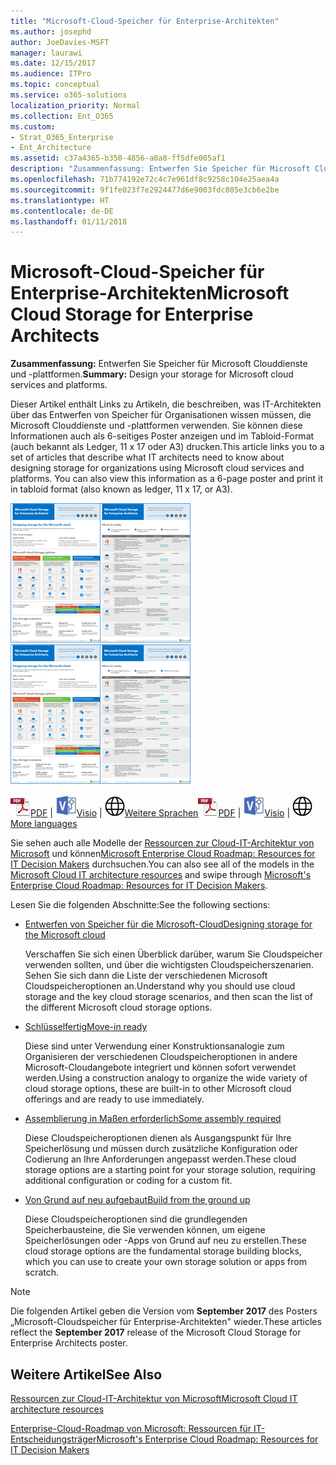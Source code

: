 ```yaml
---
title: "Microsoft-Cloud-Speicher für Enterprise-Architekten"
ms.author: josephd
author: JoeDavies-MSFT
manager: laurawi
ms.date: 12/15/2017
ms.audience: ITPro
ms.topic: conceptual
ms.service: o365-solutions
localization_priority: Normal
ms.collection: Ent_O365
ms.custom:
- Strat_O365_Enterprise
- Ent_Architecture
ms.assetid: c37a4365-b350-4856-a0a8-ff5dfe005af1
description: "Zusammenfassung: Entwerfen Sie Speicher für Microsoft Clouddienste und -plattformen."
ms.openlocfilehash: 71b774192e72c4c7e961df8c9258c104e25aea4a
ms.sourcegitcommit: 9f1fe023f7e2924477d6e9003fdc805e3cb6e2be
ms.translationtype: HT
ms.contentlocale: de-DE
ms.lasthandoff: 01/11/2018
---
```

# <a name="microsoft-cloud-storage-for-enterprise-architects"></a><span data-ttu-id="0e10c-103">Microsoft-Cloud-Speicher für Enterprise-Architekten</span><span class="sxs-lookup"><span data-stu-id="0e10c-103">Microsoft Cloud Storage for Enterprise Architects</span></span>

 <span data-ttu-id="0e10c-104">**Zusammenfassung:** Entwerfen Sie Speicher für Microsoft Clouddienste und -plattformen.</span><span class="sxs-lookup"><span data-stu-id="0e10c-104">**Summary:** Design your storage for Microsoft cloud services and platforms.</span></span>
  
<span data-ttu-id="0e10c-p101">Dieser Artikel enthält Links zu Artikeln, die beschreiben, was IT-Architekten über das Entwerfen von Speicher für Organisationen wissen müssen, die Microsoft Clouddienste und -plattformen verwenden. Sie können diese Informationen auch als 6-seitiges Poster anzeigen und im Tabloid-Format (auch bekannt als Ledger, 11 x 17 oder A3) drucken.</span><span class="sxs-lookup"><span data-stu-id="0e10c-p101">This article links you to a set of articles that describe what IT architects need to know about designing storage for organizations using Microsoft cloud services and platforms. You can also view this information as a 6-page poster and print it in tabloid format (also known as ledger, 11 x 17, or A3).</span></span>
  
<span data-ttu-id="0e10c-107">[![Miniaturbild für Microsoft-Cloud-Speichermodell](images/0d4e2eb9-1109-4b3b-bf9e-2f3eff2e2cc4.png)  
](https://www.microsoft.com/download/details.aspx?id=49552)</span><span class="sxs-lookup"><span data-stu-id="0e10c-107">[![Thumb image for Microsoft cloud storage model](images/0d4e2eb9-1109-4b3b-bf9e-2f3eff2e2cc4.png)  
](https://www.microsoft.com/download/details.aspx?id=49552)</span></span>
  
<span data-ttu-id="0e10c-108">![PDF-Datei](images/ITPro_Other_PDFicon.png)[PDF](https://go.microsoft.com/fwlink/p/?linkid=842079) | ![Visio-Datei](images/ITPro_Other_VisioIcon.jpg)[Visio](https://go.microsoft.com/fwlink/p/?linkid=842080) | ![Seite mit Versionen in zusätzlichen Sprachen anzeigen](images/e16c992d-b0f8-48ae-bf44-db7a9fcaab9e.png)[Weitere Sprachen](https://www.microsoft.com/download/details.aspx?id=49552)</span><span class="sxs-lookup"><span data-stu-id="0e10c-108">![PDF file](images/ITPro_Other_PDFicon.png)[PDF](https://go.microsoft.com/fwlink/p/?linkid=842079) | ![Visio file](images/ITPro_Other_VisioIcon.jpg)[Visio](https://go.microsoft.com/fwlink/p/?linkid=842080) | ![See a page with versions in additional languages](images/e16c992d-b0f8-48ae-bf44-db7a9fcaab9e.png)[More languages](https://www.microsoft.com/download/details.aspx?id=49552)</span></span>
  
<span data-ttu-id="0e10c-109">Sie sehen auch alle Modelle der [Ressourcen zur Cloud-IT-Architektur von Microsoft](microsoft-cloud-it-architecture-resources.md) und können[Microsoft Enterprise Cloud Roadmap: Resources for IT Decision Makers]((https://aka.ms/cloudarchitecture)) durchsuchen.</span><span class="sxs-lookup"><span data-stu-id="0e10c-109">You can also see all of the models in the [Microsoft Cloud IT architecture resources](microsoft-cloud-it-architecture-resources.md) and swipe through [Microsoft's Enterprise Cloud Roadmap: Resources for IT Decision Makers]((https://aka.ms/cloudarchitecture)).</span></span>
  
<span data-ttu-id="0e10c-110">Lesen Sie die folgenden Abschnitte:</span><span class="sxs-lookup"><span data-stu-id="0e10c-110">See the following sections:</span></span>
  
- [<span data-ttu-id="0e10c-111">Entwerfen von Speicher für die Microsoft-Cloud</span><span class="sxs-lookup"><span data-stu-id="0e10c-111">Designing storage for the Microsoft cloud</span></span>](designing-storage-for-the-microsoft-cloud.md)
    
    <span data-ttu-id="0e10c-112">Verschaffen Sie sich einen Überblick darüber, warum Sie Cloudspeicher verwenden sollten, und über die wichtigsten Cloudspeicherszenarien. Sehen Sie sich dann die Liste der verschiedenen Microsoft Cloudspeicheroptionen an.</span><span class="sxs-lookup"><span data-stu-id="0e10c-112">Understand why you should use cloud storage and the key cloud storage scenarios, and then scan the list of the different Microsoft cloud storage options.</span></span>
    
- [<span data-ttu-id="0e10c-113">Schlüsselfertig</span><span class="sxs-lookup"><span data-stu-id="0e10c-113">Move-in ready</span></span>](move-in-ready.md)
    
    <span data-ttu-id="0e10c-114">Diese sind unter Verwendung einer Konstruktionsanalogie zum Organisieren der verschiedenen Cloudspeicheroptionen in andere Microsoft-Cloudangebote integriert und können sofort verwendet werden.</span><span class="sxs-lookup"><span data-stu-id="0e10c-114">Using a construction analogy to organize the wide variety of cloud storage options, these are built-in to other Microsoft cloud offerings and are ready to use immediately.</span></span>
    
- [<span data-ttu-id="0e10c-115">Assemblierung in Maßen erforderlich</span><span class="sxs-lookup"><span data-stu-id="0e10c-115">Some assembly required</span></span>](some-assembly-required.md)
    
    <span data-ttu-id="0e10c-116">Diese Cloudspeicheroptionen dienen als Ausgangspunkt für Ihre Speicherlösung und müssen durch zusätzliche Konfiguration oder Codierung an Ihre Anforderungen angepasst werden.</span><span class="sxs-lookup"><span data-stu-id="0e10c-116">These cloud storage options are a starting point for your storage solution, requiring additional configuration or coding for a custom fit.</span></span>
    
- [<span data-ttu-id="0e10c-117">Von Grund auf neu aufgebaut</span><span class="sxs-lookup"><span data-stu-id="0e10c-117">Build from the ground up</span></span>](build-from-the-ground-up.md)
    
    <span data-ttu-id="0e10c-118">Diese Cloudspeicheroptionen sind die grundlegenden Speicherbausteine, die Sie verwenden können, um eigene Speicherlösungen oder -Apps von Grund auf neu zu erstellen.</span><span class="sxs-lookup"><span data-stu-id="0e10c-118">These cloud storage options are the fundamental storage building blocks, which you can use to create your own storage solution or apps from scratch.</span></span>
    
> [!NOTE]
> <span data-ttu-id="0e10c-119">Die folgenden Artikel geben die Version vom **September 2017** des Posters „Microsoft-Cloudspeicher für Enterprise-Architekten" wieder.</span><span class="sxs-lookup"><span data-stu-id="0e10c-119">These articles reflect the **September 2017** release of the Microsoft Cloud Storage for Enterprise Architects poster.</span></span>
  
## <a name="see-also"></a><span data-ttu-id="0e10c-120">Weitere Artikel</span><span class="sxs-lookup"><span data-stu-id="0e10c-120">See Also</span></span>

[<span data-ttu-id="0e10c-121">Ressourcen zur Cloud-IT-Architektur von Microsoft</span><span class="sxs-lookup"><span data-stu-id="0e10c-121">Microsoft Cloud IT architecture resources</span></span>](microsoft-cloud-it-architecture-resources.md)

<span data-ttu-id="0e10c-122">[Enterprise-Cloud-Roadmap von Microsoft: Ressourcen für IT-Entscheidungsträger]((https://sway.com/FJ2xsyWtkJc2taRD))</span><span class="sxs-lookup"><span data-stu-id="0e10c-122">[Microsoft's Enterprise Cloud Roadmap: Resources for IT Decision Makers]((https://sway.com/FJ2xsyWtkJc2taRD))</span></span>



